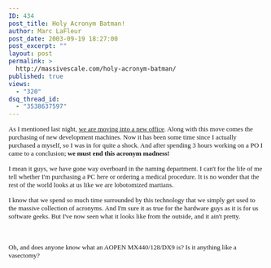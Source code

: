 ```yaml
---
ID: 434
post_title: Holy Acronym Batman!
author: Marc LaFleur
post_date: 2003-09-19 18:27:00
post_excerpt: ""
layout: post
permalink: >
  http://massivescale.com/holy-acronym-batman/
published: true
views:
  - "320"
dsq_thread_id:
  - "3538637597"
---
```

<P><FONT face=Verdana size=2>As I mentioned last night, <A href="http://weblogs.asp.net/mlafleur/posts/28223.aspx">we are moving into a new office</A>. Along with this move comes the purchasing of new development machines. Now it has been some time since I actually purchased a myself, so I was in for quite a shock. And after spending 3 hours working on a PO I came to a conclusion; <STRONG>we must end this acronym madness!</STRONG></FONT></P>
<P><FONT face=Verdana size=2>I mean it guys, we have gone way overboard in the naming department. I can't for the life of me tell whether I'm purchasing a PC here or ordering a medical procedure. It is no wonder that the rest of the world looks at us like we are lobotomized martians.</FONT></P>
<P><FONT face=Verdana size=2>I know that we spend so much time surrounded by this technology that we simply get used to the massive collection of acronyms. And I'm sure it as true for the hardware guys as it is for us software geeks. But I've now seen what it looks like from the outside, and it ain't pretty.</FONT></P>
<P>&nbsp;</P>
<P><FONT face=Verdana size=2>Oh, and does anyone know what an AOPEN MX440/128/DX9 is? Is it anything like a vasectomy?</FONT></P>
<P>
<P></P>
